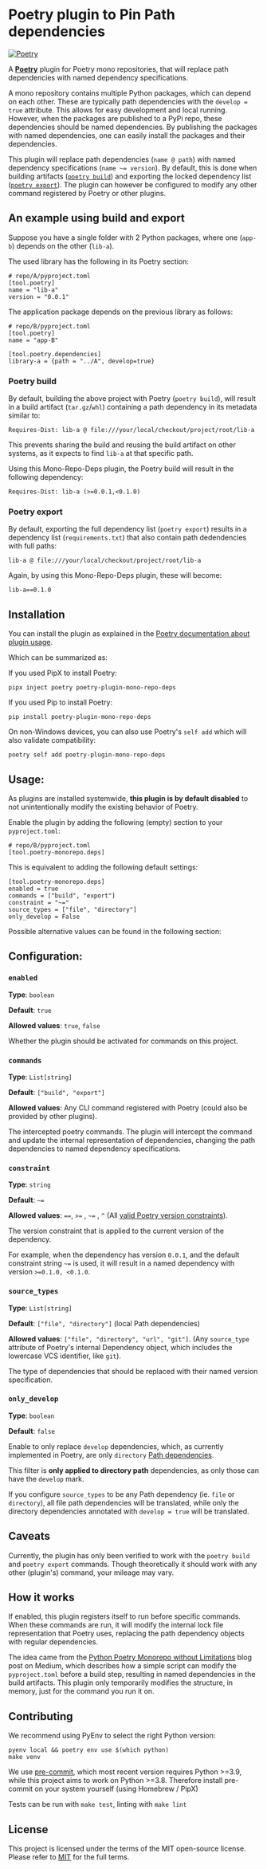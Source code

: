 # Poetry plugin to Pin Path dependencies

[![Poetry](https://img.shields.io/endpoint?url=https://python-poetry.org/badge/v0.json)](https://python-poetry.org/)

A [**Poetry**](https://python-poetry.org/) plugin for Poetry mono repositories, that will replace path dependencies with named dependency specifications.

A mono repository contains multiple Python packages, which can depend on each other.
These are typically path dependencies with the `develop = true` attribute.
This allows for easy development and local running.
However, when the packages are published to a PyPi repo, these dependencies should be named dependencies.
By publishing the packages with named dependencies, one can easily install the packages and their dependencies.

This plugin will replace path dependencies (`name @ path`) with named dependency specifications (`name ~= version`).
By default, this is done when building artifacts ([`poetry build`](https://python-poetry.org/docs/main/cli/#build)) and exporting the locked dependency list ([`poetry export`](https://github.com/python-poetry/poetry-plugin-export)).
The plugin can however be configured to modify any other command registered by Poetry or other plugins.

## An example using build and export

Suppose you have a single folder with 2 Python packages, where one (`app-b`) depends on the other (`lib-a`).

The used library has the following in its Poetry section:

```{toml}
# repo/A/pyproject.toml
[tool.poetry]
name = "lib-a"
version = "0.0.1"
```

The application package depends on the previous library as follows:

```{toml}
# repo/B/pyproject.toml
[tool.poetry]
name = "app-B"

[tool.poetry.dependencies]
library-a = {path = "../A", develop=true}
```

### Poetry build

By default, building the above project with Poetry (`poetry build`), will result in a build artifact (`tar.gz`/`whl`) containing a path dependency in its metadata similar to:

```
Requires-Dist: lib-a @ file:///your/local/checkout/project/root/lib-a
```

This prevents sharing the build and reusing the build artifact on other systems, as it expects to find `lib-a` at that specific path.

Using this Mono-Repo-Deps plugin, the Poetry build will result in the following dependency:

```
Requires-Dist: lib-a (>=0.0.1,<0.1.0)
```

### Poetry export

By default, exporting the full dependency list (`poetry export`) results in a dependency list (`requirements.txt`) that also contain path dedendencies with full paths:

```
lib-a @ file:///your/local/checkout/project/root/lib-a
```

Again, by using this Mono-Repo-Deps plugin, these will become:

```
lib-a==0.1.0
```

## Installation

You can install the plugin as explained in the [Poetry documentation about plugin usage](https://python-poetry.org/docs/main/plugins/#using-plugins).

Which can be summarized as:

If you used PipX to install Poetry:

```
pipx inject poetry poetry-plugin-mono-repo-deps
```

If you used Pip to install Poetry:

```
pip install poetry-plugin-mono-repo-deps
```

On non-Windows devices, you can also use Poetry's `self add` which will also validate compatibility:

```shell
poetry self add poetry-plugin-mono-repo-deps
```

## Usage:

As plugins are installed systemwide, **this plugin is by default disabled** to not unintentionally modify the existing behavior of Poetry.

Enable the plugin by adding the following (empty) section to your `pyproject.toml`:

```{toml}
# repo/B/pyproject.toml
[tool.poetry-monorepo.deps]
```

This is equivalent to adding the following default settings:

```{toml}
[tool.poetry-monorepo.deps]
enabled = true
commands = ["build", "export"]
constraint = "~="
source_types = ["file", "directory"]
only_develop = False
```

Possible alternative values can be found in the following section:

## Configuration:

### `enabled`

**Type**: `boolean`

**Default**: `true`

**Allowed values**: `true`, `false`

Whether the plugin should be activated for commands on this project.

### `commands`

**Type**: `List[string]`

**Default**: `["build", "export"]`

**Allowed values**: Any CLI command registered with Poetry (could also be provided by other plugins).

The intercepted poetry commands.
The plugin will intercept the command and update the internal representation of dependencies, changing the path dependencies to named dependency specifications.

### `constraint`

**Type**: `string`

**Default**: `~=`

**Allowed values**: `==`, `>=` , `~=` , `^` (All [valid Poetry version constraints](https://python-poetry.org/docs/dependency-specification/)).

The version constraint that is applied to the current version of the dependency.

For example, when the dependency has version `0.0.1`, and the default constraint string `~=` is used, it will result in a named dependency with version `>=0.1.0, <0.1.0`.

### `source_types`

**Type**: `List[string]`

**Default**: `["file", "directory"]` (local Path dependencies)

**Allowed values**: `["file", "directory", "url", "git"]`. (Any `source_type` attribute of Poetry's internal Dependency object, which includes the lowercase VCS identifier, like `git`).

The type of dependencies that should be replaced with their named version specification.

### `only_develop`

**Type**: `boolean`

**Default**: `false`

Enable to only replace `develop` dependencies, which, as currently implemented in Poetry, are only `directory` [Path dependencies](https://python-poetry.org/docs/main/dependency-specification/#path-dependencies).

This filter is **only applied to directory path** dependencies, as only those can have the `develop` mark.

If you configure `source_types` to be any Path dependency (ie. `file` or `directory`), all file path dependencies will be translated, while only the directory dependencies annotated with `develop = true` will be translated.

## Caveats

Currently, the plugin has only been verified to work with the `poetry build` and `poetry export` commands.
Though theoretically it should work with any other (plugin's) command, your mileage may vary.

## How it works

If enabled, this plugin registers itself to run before specific commands.
When these commands are run, it will modify the internal lock file representation that Poetry uses, replacing the path dependency objects with regular dependencies.

The idea came from the [Python Poetry Monorepo without Limitations](https://gerben-oostra.medium.com/python-poetry-mono-repo-without-limitations-dd63b47dc6b8) blog post on Medium, which describes how a simple script can modify the `pyproject.toml` before a build step, resulting in named dependencies in the build artifacts.
This plugin only temporarily modifies the structure, in memory, just for the command you run it on.

## Contributing

We recommend using PyEnv to select the right Python version:

```
pyenv local && poetry env use $(which python)
make venv
```

We use [pre-commit](https://pre-commit.com/), which most recent version requires Python >=3.9, while this project aims to work on Python >=3.8.
Therefore install pre-commit on your system yourself (using Homebrew / PipX)

Tests can be run with `make test`, linting with `make lint`

## License

This project is licensed under the terms of the MIT open-source license. Please refer to [MIT](https://github.com/gerbenoostra/poetry-plugin-mono-repo-deps/blob/HEAD/LICENSE) for the full terms.
